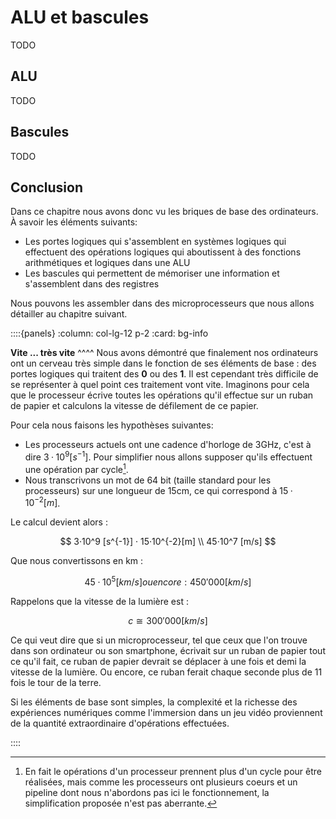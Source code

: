 # ALU et bascules

TODO

## ALU

TODO


## Bascules

TODO


## Conclusion

Dans ce chapitre nous avons donc vu les briques de base des ordinateurs. À savoir les éléments suivants:
* Les portes logiques qui s'assemblent en systèmes logiques qui effectuent des opérations logiques qui aboutissent à des fonctions arithmétiques et logiques dans une ALU
* Les bascules qui permettent de mémoriser une information et s'assemblent dans des registres

Nous pouvons les assembler dans des microprocesseurs que nous allons détailler au chapitre suivant.

::::{panels}
:column: col-lg-12 p-2
:card: bg-info

**Vite ... très vite**
^^^^
Nous avons démontré que finalement nos ordinateurs ont un cerveau très simple dans le fonction de ses éléments de base : des portes logiques qui traitent des **0** ou des **1**. Il est cependant très difficile de se représenter à quel point ces traitement vont vite.
Imaginons pour cela que le processeur écrive toutes les opérations qu'il effectue sur un ruban de papier et calculons la vitesse de défilement de ce papier. 

Pour cela nous faisons les hypothèses suivantes:
* Les processeurs actuels ont une cadence d'horloge de 3GHz, c'est à dire $3·10^9 [s^{-1}]$. Pour simplifier nous allons supposer qu'ils effectuent une opération par cycle[^1].
* Nous transcrivons un mot de 64 bit (taille standard pour les processeurs) sur une longueur de 15cm, ce qui correspond à $15·10^{-2}[m]$.

Le calcul devient alors :

$$
    3·10^9 [s^{-1}] · 15·10^{-2}[m] \\
    45·10^7 [m/s]
$$

Que nous convertissons en km :

$$
    45·10^5 [km/s] ou encore : 450'000 [km/s]
$$

Rappelons que la vitesse de la lumière est :

$$
    c \cong 300'000 [km/s]
$$

Ce qui veut dire que si un microprocesseur, tel que ceux que l'on trouve dans son ordinateur ou son smartphone, écrivait sur un ruban de papier tout ce qu'il fait, ce ruban de papier devrait se déplacer à une fois et demi la vitesse de la lumière. Ou encore, ce ruban ferait chaque seconde plus de 11 fois le tour de la terre.

Si les éléments de base sont simples, la complexité et la richesse des expériences numériques comme l'immersion dans un jeu vidéo proviennent de la quantité extraordinaire d'opérations effectuées.

[^1]: En fait le opérations d'un processeur prennent plus d'un cycle pour être réalisées, mais comme les processeurs ont plusieurs coeurs et un pipeline dont nous n'abordons pas ici le fonctionnement, la simplification proposée n'est pas aberrante.



::::
